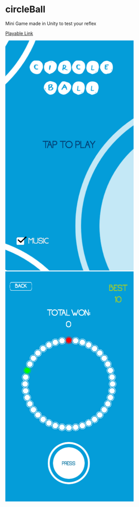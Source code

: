 # circleBall
Mini Game made in Unity to test your reflex

[Playable Link](https://guilmegouveia.itch.io/circle-ball) 


![](circlemenu.png)
![](circle_screenshot.png)

